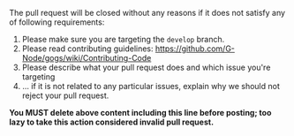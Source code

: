 The pull request will be closed without any reasons if it does not satisfy any of following requirements:

1. Please make sure you are targeting the `develop` branch.
2. Please read contributing guidelines:
https://github.com/G-Node/gogs/wiki/Contributing-Code
3. Please describe what your pull request does and which issue you're targeting
4. ... if it is not related to any particular issues, explain why we should not reject your pull request.

**You MUST delete above content including this line before posting; too lazy to take this action considered invalid pull request.**
